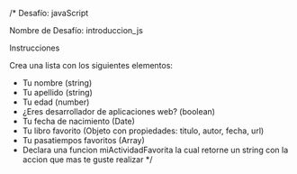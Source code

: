 /* Desafío: javaScript

Nombre de Desafío: introduccion_js

Instrucciones

Crea una lista con los siguientes elementos:

- Tu nombre (string)
- Tu apellido (string)
- Tu edad (number)
- ¿Eres desarrollador de aplicaciones web? (boolean)
- Tu fecha de nacimiento (Date)
- Tu libro favorito (Objeto con propiedades: titulo, autor, fecha, url)
- Tu pasatiempos favoritos (Array)
- Declara una funcion miActividadFavorita la cual retorne un string con la accion que mas te guste realizar */
